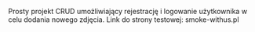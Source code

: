Prosty projekt CRUD umożliwiający rejestrację i logowanie użytkownika w celu dodania nowego zdjęcia.
Link do strony testowej: smoke-withus.pl
